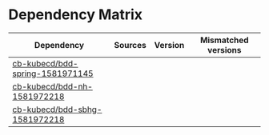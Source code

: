 # Dependency Matrix

Dependency | Sources | Version | Mismatched versions
---------- | ------- | ------- | -------------------
[cb-kubecd/bdd-spring-1581971145](https://github.com/cb-kubecd/bdd-spring-1581971145.git) |  | []() | 
[cb-kubecd/bdd-nh-1581972218](https://github.com/cb-kubecd/bdd-nh-1581972218.git) |  | []() | 
[cb-kubecd/bdd-sbhg-1581972218](https://github.com/cb-kubecd/bdd-sbhg-1581972218.git) |  | []() | 
